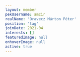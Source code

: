 ```yaml
---
layout: member
pekUsername: amcir
realName: 'Oravecz Márton Péter'
position: 'tag'
joinDate: 2021-04
interests: []
featuredImage: null
onhoverImage: null
active: true
---
```

